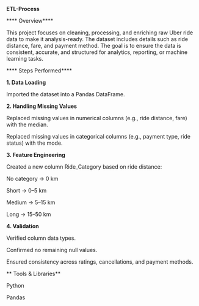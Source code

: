 ******ETL-Process******

**** Overview****

This project focuses on cleaning, processing, and enriching raw Uber ride data to make it analysis-ready. The dataset includes details such as ride distance, fare, and payment method. The goal is to ensure the data is consistent, accurate, and structured for analytics, reporting, or machine learning tasks.

**** Steps Performed****

**1. Data Loading**

Imported the dataset into a Pandas DataFrame.

**2. Handling Missing Values**

Replaced missing values in numerical columns (e.g., ride distance, fare) with the median.

Replaced missing values in categorical columns (e.g., payment type, ride status) with the mode.

**3. Feature Engineering**

Created a new column Ride_Category based on ride distance:

No category → 0 km

Short → 0–5 km

Medium → 5–15 km

Long → 15–50 km

**4. Validation**

Verified column data types.

Confirmed no remaining null values.

Ensured consistency across ratings, cancellations, and payment methods.

** Tools & Libraries**

Python

Pandas

